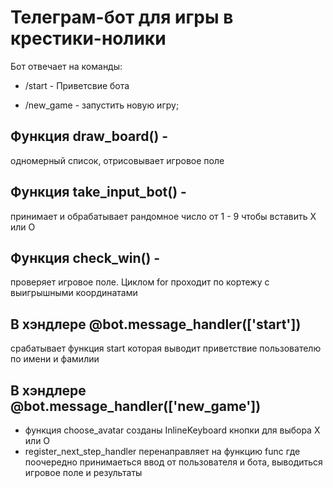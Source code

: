 # Телеграм-бот для игры в крестики-нолики

Бот отвечает на команды:

* /start - Приветсвие бота

* /new_game - запустить новую игру;

## Функция draw_board() - 
одномерный список, отрисовывает игровое поле

## Функция take_input_bot() -
принимает и обрабатывает рандомное число от 1 - 9 чтобы вставить X или O

## Функция check_win() -
проверяет игровое поле. Циклом for проходит по кортежу с выигрышными координатами

## В хэндлере @bot.message_handler(['start'])
срабатывает функция start которая выводит приветствие пользователю по имени и фамилии

## В хэндлере @bot.message_handler(['new_game']) 
* функция choose_avatar созданы InlineKeyboard кнопки для выбора X или O 
* register_next_step_handler перенаправляет на функцию func где поочередно принимаеться ввод от пользователя и бота, выводиться игровое поле и результаты 


